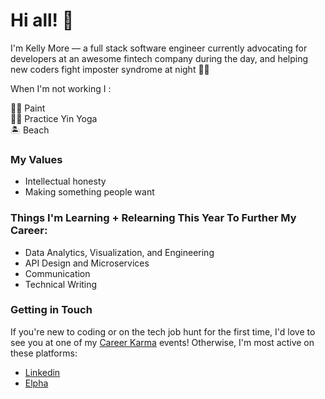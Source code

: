 
# Hi all! 👋 

I'm Kelly More — a full stack software engineer currently advocating for developers at an awesome fintech company during the day, and helping new coders fight imposter syndrome at night 🦸‍♀️ 

When I'm not working I :

👩‍🎨 Paint <br>
🧘‍♀️ Practice Yin Yoga <br>
🏝 Beach


### My Values

- Intellectual honesty
- Making something people want


### Things I'm Learning + Relearning This Year To Further My Career:

- Data Analytics, Visualization, and Engineering 
- API Design and Microservices 
- Communication
- Technical Writing


### Getting in Touch 

If you're new to coding or on the tech job hunt for the first time, I'd love to see you at one of my [Career Karma](https://careerkarma.com/events/) events! Otherwise, I'm most active on these platforms:
- [Linkedin](https://www.linkedin.com/in/8fka3bv09w6v3k8d1l00g3s5g6j8csseroh67543hjnbvc/)
- [Elpha](https://elpha.com/invite/from-KellyMore)
